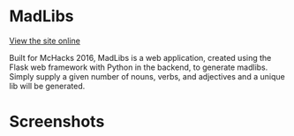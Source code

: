 # MadLibs

<a href="http://noober100.pythonanywhere.com/"> View the site online</a>

Built for McHacks 2016, MadLibs is a web application, created using the Flask web framework with Python in the backend, to generate madlibs. Simply supply a given number of nouns, verbs, and adjectives and a unique lib will be generated.

# Screenshots

